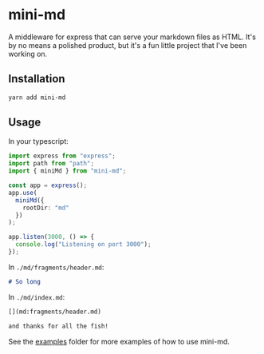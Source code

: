 # mini-md

A middleware for express that can serve your markdown files as HTML. It's by no means a polished product, but it's a fun little project that I've been working on.

## Installation

```bash
yarn add mini-md
```

## Usage

In your typescript:

```ts
import express from "express";
import path from "path";
import { miniMd } from "mini-md";

const app = express();
app.use(
  miniMd({
    rootDir: "md"
  })
);

app.listen(3000, () => {
  console.log("Listening on port 3000");
});
```

In `./md/fragments/header.md`:

```md
# So long
```

In `./md/index.md`:

```md
[](md:fragments/header.md)

and thanks for all the fish!
```

See the [examples](../examples) folder for more examples of how to use mini-md.
